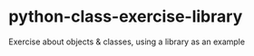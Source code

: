 # python-class-exercise-library
Exercise about objects &amp; classes, using a library as an example
